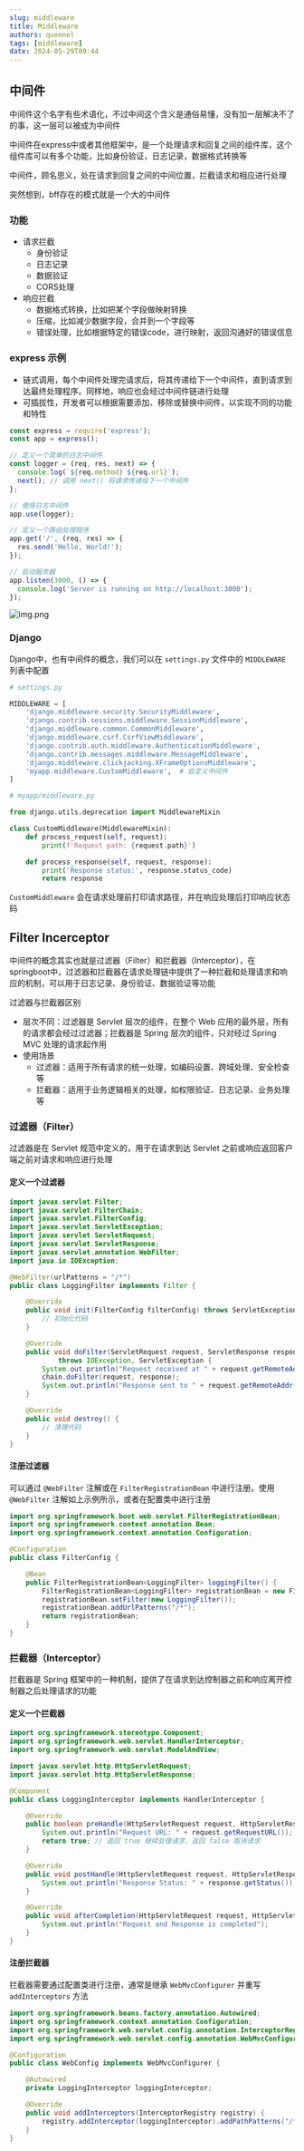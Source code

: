 ```yaml
---
slug: middleware
title: Middleware
authors: quennel
tags: [middleware]
date: 2024-05-29T09:44
---
```


## 中间件

中间件这个名字有些术语化，不过中间这个含义是通俗易懂，没有加一层解决不了的事，这一层可以被成为中间件

中间件在express中或者其他框架中，是一个处理请求和回复之间的组件库，这个组件库可以有多个功能，比如身份验证，日志记录，数据格式转换等

中间件，顾名思义，处在请求到回复之间的中间位置，拦截请求和相应进行处理

突然想到，bff存在的模式就是一个大的中间件

### 功能
- 请求拦截
  - 身份验证
  - 日志记录
  - 数据验证
  - CORS处理
- 响应拦截
  - 数据格式转换，比如把某个字段做映射转换
  - 压缩，比如减少数据字段，合并到一个字段等
  - 错误处理，比如根据特定的错误code，进行映射，返回沟通好的错误信息



### express 示例
- 链式调用，每个中间件处理完请求后，将其传递给下一个中间件，直到请求到达最终处理程序。同样地，响应也会经过中间件链进行处理
- 可插拔性，开发者可以根据需要添加、移除或替换中间件，以实现不同的功能和特性

```js
const express = require('express');
const app = express();

// 定义一个简单的日志中间件
const logger = (req, res, next) => {
  console.log(`${req.method} ${req.url}`);
  next(); // 调用 next() 将请求传递给下一个中间件
};

// 使用日志中间件
app.use(logger);

// 定义一个路由处理程序
app.get('/', (req, res) => {
  res.send('Hello, World!');
});

// 启动服务器
app.listen(3000, () => {
  console.log('Server is running on http://localhost:3000');
});
```
![img.png](img.png)


### Django
Django中，也有中间件的概念，我们可以在 `settings.py` 文件中的 `MIDDLEWARE` 列表中配置

```python
# settings.py

MIDDLEWARE = [
    'django.middleware.security.SecurityMiddleware',
    'django.contrib.sessions.middleware.SessionMiddleware',
    'django.middleware.common.CommonMiddleware',
    'django.middleware.csrf.CsrfViewMiddleware',
    'django.contrib.auth.middleware.AuthenticationMiddleware',
    'django.contrib.messages.middleware.MessageMiddleware',
    'django.middleware.clickjacking.XFrameOptionsMiddleware',
    'myapp.middleware.CustomMiddleware',  # 自定义中间件
]

# myapp/middleware.py

from django.utils.deprecation import MiddlewareMixin

class CustomMiddleware(MiddlewareMixin):
    def process_request(self, request):
        print(f'Request path: {request.path}')

    def process_response(self, request, response):
        print('Response status:', response.status_code)
        return response

```
`CustomMiddleware` 会在请求处理前打印请求路径，并在响应处理后打印响应状态码


## Filter Incerceptor

中间件的概念其实也就是过滤器（Filter）和拦截器（Interceptor），在springboot中，过滤器和拦截器在请求处理链中提供了一种拦截和处理请求和响应的机制，可以用于日志记录、身份验证、数据验证等功能

过滤器与拦截器区别
- 层次不同：过滤器是 Servlet 层次的组件，在整个 Web 应用的最外层，所有的请求都会经过过滤器；拦截器是 Spring 层次的组件，只对经过 Spring MVC 处理的请求起作用
- 使用场景
  - 过滤器：适用于所有请求的统一处理，如编码设置、跨域处理、安全检查等
  - 拦截器：适用于业务逻辑相关的处理，如权限验证、日志记录、业务处理等

### 过滤器（Filter）
过滤器是在 Servlet 规范中定义的，用于在请求到达 Servlet 之前或响应返回客户端之前对请求和响应进行处理

#### 定义一个过滤器
```java
import javax.servlet.Filter;
import javax.servlet.FilterChain;
import javax.servlet.FilterConfig;
import javax.servlet.ServletException;
import javax.servlet.ServletRequest;
import javax.servlet.ServletResponse;
import javax.servlet.annotation.WebFilter;
import java.io.IOException;

@WebFilter(urlPatterns = "/*")
public class LoggingFilter implements Filter {

    @Override
    public void init(FilterConfig filterConfig) throws ServletException {
        // 初始化代码
    }

    @Override
    public void doFilter(ServletRequest request, ServletResponse response, FilterChain chain)
            throws IOException, ServletException {
        System.out.println("Request received at " + request.getRemoteAddr());
        chain.doFilter(request, response);
        System.out.println("Response sent to " + request.getRemoteAddr());
    }

    @Override
    public void destroy() {
        // 清理代码
    }
}

```

#### 注册过滤器
可以通过 `@WebFilter` 注解或在 `FilterRegistrationBean` 中进行注册。使用 `@WebFilter` 注解如上示例所示，或者在配置类中进行注册
```java
import org.springframework.boot.web.servlet.FilterRegistrationBean;
import org.springframework.context.annotation.Bean;
import org.springframework.context.annotation.Configuration;

@Configuration
public class FilterConfig {

    @Bean
    public FilterRegistrationBean<LoggingFilter> loggingFilter() {
        FilterRegistrationBean<LoggingFilter> registrationBean = new FilterRegistrationBean<>();
        registrationBean.setFilter(new LoggingFilter());
        registrationBean.addUrlPatterns("/*");
        return registrationBean;
    }
}

```

### 拦截器（Interceptor）
拦截器是 Spring 框架中的一种机制，提供了在请求到达控制器之前和响应离开控制器之后处理请求的功能

#### 定义一个拦截器
```java
import org.springframework.stereotype.Component;
import org.springframework.web.servlet.HandlerInterceptor;
import org.springframework.web.servlet.ModelAndView;

import javax.servlet.http.HttpServletRequest;
import javax.servlet.http.HttpServletResponse;

@Component
public class LoggingInterceptor implements HandlerInterceptor {

    @Override
    public boolean preHandle(HttpServletRequest request, HttpServletResponse response, Object handler) throws Exception {
        System.out.println("Request URL: " + request.getRequestURL());
        return true; // 返回 true 继续处理请求，返回 false 取消请求
    }

    @Override
    public void postHandle(HttpServletRequest request, HttpServletResponse response, Object handler, ModelAndView modelAndView) throws Exception {
        System.out.println("Response Status: " + response.getStatus());
    }

    @Override
    public void afterCompletion(HttpServletRequest request, HttpServletResponse response, Object handler, Exception ex) throws Exception {
        System.out.println("Request and Response is completed");
    }
}

```
#### 注册拦截器
拦截器需要通过配置类进行注册，通常是继承 `WebMvcConfigurer` 并重写 `addInterceptors` 方法
```java
import org.springframework.beans.factory.annotation.Autowired;
import org.springframework.context.annotation.Configuration;
import org.springframework.web.servlet.config.annotation.InterceptorRegistry;
import org.springframework.web.servlet.config.annotation.WebMvcConfigurer;

@Configuration
public class WebConfig implements WebMvcConfigurer {

    @Autowired
    private LoggingInterceptor loggingInterceptor;

    @Override
    public void addInterceptors(InterceptorRegistry registry) {
        registry.addInterceptor(loggingInterceptor).addPathPatterns("/**");
    }
}

```

